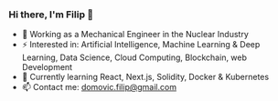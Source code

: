 ### Hi there, I'm Filip 👋

- 🔭 Working as a Mechanical Engineer in the Nuclear Industry
- ⚡ Interested in: Artificial Intelligence, Machine Learning & Deep Learning, Data Science, Cloud Computing, Blockchain, web Development
- 🌱 Currently learning React, Next.js, Solidity, Docker & Kubernetes
- 📫 Contact me: domovic.filip@gmail.com

<!--
**filipdomkc/filipdomkc** is a ✨ _special_ ✨ repository because its `README.md` (this file) appears on your GitHub profile.

Here are some ideas to get you started:

- 🔭 I’m currently working on ...
- 🌱 I’m currently learning ...
- 👯 I’m looking to collaborate on ...
- 🤔 I’m looking for help with ...
- 💬 Ask me about ...
- 📫 How to reach me: ...
- 😄 Pronouns: ...
- ⚡ Fun fact: ...
-->
